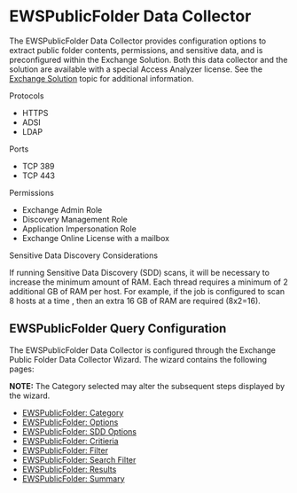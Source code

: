 # EWSPublicFolder Data Collector

The EWSPublicFolder Data Collector provides configuration options to extract public folder contents,
permissions, and sensitive data, and is preconfigured within the Exchange Solution. Both this data
collector and the solution are available with a special Access Analyzer license. See the
[Exchange Solution](/docs/accessanalyzer/12.0/solutions/exchange/overview.md) topic for additional information.

Protocols

- HTTPS
- ADSI
- LDAP

Ports

- TCP 389
- TCP 443

Permissions

- Exchange Admin Role
- Discovery Management Role
- Application Impersonation Role
- Exchange Online License with a mailbox

Sensitive Data Discovery Considerations

If running Sensitive Data Discovery (SDD) scans, it will be necessary to increase the minimum amount
of RAM. Each thread requires a minimum of 2 additional GB of RAM per host. For example, if the job
is configured to scan 8 hosts at a time , then an extra 16 GB of RAM are required (8x2=16).

## EWSPublicFolder Query Configuration

The EWSPublicFolder Data Collector is configured through the Exchange Public Folder Data Collector
Wizard. The wizard contains the following pages:

**NOTE:** The Category selected may alter the subsequent steps displayed by the wizard.

- [EWSPublicFolder: Category](/docs/accessanalyzer/12.0/admin/datacollector/ewspublicfolder/category.md)
- [EWSPublicFolder: Options](/docs/accessanalyzer/12.0/admin/datacollector/ewspublicfolder/options.md)
- [EWSPublicFolder: SDD Options](/docs/accessanalyzer/12.0/admin/datacollector/ewspublicfolder/sddoptions.md)
- [EWSPublicFolder: Critieria](/docs/accessanalyzer/12.0/admin/datacollector/ewspublicfolder/critieria.md)
- [EWSPublicFolder: Filter](/docs/accessanalyzer/12.0/admin/datacollector/ewspublicfolder/filter.md)
- [EWSPublicFolder: Search Filter](/docs/accessanalyzer/12.0/admin/datacollector/ewspublicfolder/searchfilter.md)
- [EWSPublicFolder: Results](/docs/accessanalyzer/12.0/admin/datacollector/ewspublicfolder/results.md)
- [EWSPublicFolder: Summary](/docs/accessanalyzer/12.0/admin/datacollector/ewspublicfolder/summary.md)
